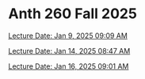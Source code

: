 # Anth 260 Fall 2025


[Lecture Date: Jan 9, 2025 09:09 AM](https://wsu.zoom.us/rec/share/azdybCKXrtKPhKLHoOGUTP5eZR4o04K5t0vj3JORD1ZhlbaLHriJrSeQCnA20439.Vs44UJAzHpf0ytXC)


[Lecture Date: Jan 14, 2025 08:47 AM](https://wsu.zoom.us/rec/share/XTz3-IXCxvscG4BCZOlixNhZu0a1j8uvCtKR37qeJUt-sLO2XXmZSyA0jVxqfsQP.LTrI2PjBMcTQJe9r)


[Lecture Date: Jan 16, 2025 09:01 AM](https://wsu.zoom.us/rec/share/1ty5c7f1PZUf2KNglGmK0AXAmiOdMEp6pd4kqJGApFhH0z6Ji593LqN8vA93JvoZ.9rkmi867nAjB5Hyn)

